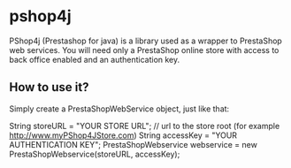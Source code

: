 pshop4j
=======

PShop4j (Prestashop for java) is a library used as a wrapper to PrestaShop web services.  You will need only a PrestaShop online store with access to back office enabled and an authentication key.

How to use it?
--------------

Simply create a PrestaShopWebService object, just like that:

  String storeURL = "YOUR STORE URL";  // url to the store root (for example http://www.myPShop4JStore.com)
  String accessKey = "YOUR AUTHENTICATION KEY";
  PrestaShopWebservice webservice = new PrestaShopWebservice(storeURL, accessKey);
  

  

